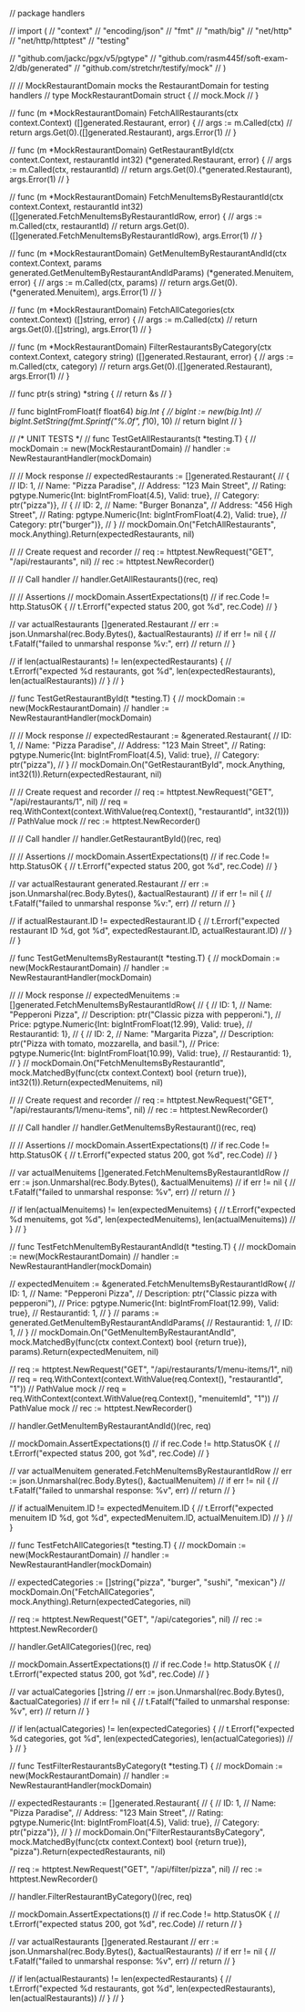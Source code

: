 // package handlers

// import (
// 	"context"
// 	"encoding/json"
// 	"fmt"
// 	"math/big"
// 	"net/http"
// 	"net/http/httptest"
// 	"testing"

// 	"github.com/jackc/pgx/v5/pgtype"
// 	"github.com/rasm445f/soft-exam-2/db/generated"
// 	"github.com/stretchr/testify/mock"
// )

// // MockRestaurantDomain mocks the RestaurantDomain for testing handlers
// type MockRestaurantDomain struct {
// 	mock.Mock
// }

// func (m *MockRestaurantDomain) FetchAllRestaurants(ctx context.Context) ([]generated.Restaurant, error) {
// 	args := m.Called(ctx)
// 	return args.Get(0).([]generated.Restaurant), args.Error(1)
// }

// func (m *MockRestaurantDomain) GetRestaurantById(ctx context.Context, restaurantId int32) (*generated.Restaurant, error) {
// 	args := m.Called(ctx, restaurantId)
// 	return args.Get(0).(*generated.Restaurant), args.Error(1)
// }

// func (m *MockRestaurantDomain) FetchMenuItemsByRestaurantId(ctx context.Context, restaurantId int32) ([]generated.FetchMenuItemsByRestaurantIdRow, error) {
// 	args := m.Called(ctx, restaurantId)
// 	return args.Get(0).([]generated.FetchMenuItemsByRestaurantIdRow), args.Error(1)
// }

// func (m *MockRestaurantDomain) GetMenuItemByRestaurantAndId(ctx context.Context, params generated.GetMenuItemByRestaurantAndIdParams) (*generated.Menuitem, error) {
// 	args := m.Called(ctx, params)
// 	return args.Get(0).(*generated.Menuitem), args.Error(1)
// }

// func (m *MockRestaurantDomain) FetchAllCategories(ctx context.Context) ([]string, error) {
// 	args := m.Called(ctx)
// 	return args.Get(0).([]string), args.Error(1)
// }

// func (m *MockRestaurantDomain) FilterRestaurantsByCategory(ctx context.Context, category string) ([]generated.Restaurant, error) {
// 	args := m.Called(ctx, category)
// 	return args.Get(0).([]generated.Restaurant), args.Error(1)
// }

// func ptr(s string) *string {
// 	return &s
// }

// func bigIntFromFloat(f float64) *big.Int {
// 	bigInt := new(big.Int)
// 	bigInt.SetString(fmt.Sprintf("%.0f", f*10), 10)
// 	return bigInt
// }

// /* UNIT TESTS */
// func TestGetAllRestaurants(t *testing.T) {
// 	mockDomain := new(MockRestaurantDomain)
// 	handler := NewRestaurantHandler(mockDomain)

// 	// Mock response
// 	expectedRestaurants := []generated.Restaurant{
// 		{
// 			ID: 1, 
// 			Name: "Pizza Paradise", 
// 			Address: "123 Main Street", 
// 			Rating: pgtype.Numeric{Int: bigIntFromFloat(4.5), Valid: true}, 
// 			Category: ptr("pizza")},
// 		{
// 			ID: 2, 
// 			Name: "Burger Bonanza", 
// 			Address: "456 High Street", 
// 			Rating: pgtype.Numeric{Int: bigIntFromFloat(4.2), Valid: true},
// 			Category: ptr("burger")},
// 	}
// 	mockDomain.On("FetchAllRestaurants", mock.Anything).Return(expectedRestaurants, nil)

// 	// Create request and recorder
// 	req := httptest.NewRequest("GET", "/api/restaurants", nil)
// 	rec := httptest.NewRecorder()

// 	// Call handler
// 	handler.GetAllRestaurants()(rec, req)

// 	// Assertions
// 	mockDomain.AssertExpectations(t)
// 	if rec.Code != http.StatusOK {
// 		t.Errorf("expected status 200, got %d", rec.Code)
// 	}

// 	var actualRestaurants []generated.Restaurant
// 	err := json.Unmarshal(rec.Body.Bytes(), &actualRestaurants)
// 	if err != nil {
// 		t.Fatalf("failed to unmarshal response %v:", err)
// 		return
// 	}

// 	if len(actualRestaurants) != len(expectedRestaurants) {
// 		t.Errorf("expected %d restaurants, got %d", len(expectedRestaurants), len(actualRestaurants))
// 	}
// }

// func TestGetRestaurantById(t *testing.T) {
// 	mockDomain := new(MockRestaurantDomain)
// 	handler := NewRestaurantHandler(mockDomain)

// 	// Mock response
// 	expectedRestaurant := &generated.Restaurant{
// 		ID: 1,
// 		Name: "Pizza Paradise",
// 		Address: "123 Main Street",
// 		Rating: pgtype.Numeric{Int: bigIntFromFloat(4.5), Valid: true},
// 		Category: ptr("pizza"),
// 	}
// 	mockDomain.On("GetRestaurantById", mock.Anything, int32(1)).Return(expectedRestaurant, nil)

// 	// Create request and recorder
// 	req := httptest.NewRequest("GET", "/api/restaurants/1", nil)
// 	req = req.WithContext(context.WithValue(req.Context(), "restaurantId", int32(1))) // PathValue mock
// 	rec := httptest.NewRecorder()

// 	// Call handler
// 	handler.GetRestaurantById()(rec, req)

// 	// Assertions
// 	mockDomain.AssertExpectations(t)
// 	if rec.Code != http.StatusOK {
// 		t.Errorf("expected status 200, got %d", rec.Code)
// 	}

// 	var actualRestaurant generated.Restaurant
// 	err := json.Unmarshal(rec.Body.Bytes(), &actualRestaurant)
// 	if err != nil {
// 		t.Fatalf("failed to unmarshal response %v:", err)
// 		return
// 	}

// 	if actualRestaurant.ID != expectedRestaurant.ID {
// 		t.Errorf("expected restaurant ID %d, got %d", expectedRestaurant.ID, actualRestaurant.ID)
// 	}
// }

// func TestGetMenuItemsByRestaurant(t *testing.T) {
// 	mockDomain := new(MockRestaurantDomain)
// 	handler := NewRestaurantHandler(mockDomain)

// 	// Mock response
// 	expectedMenuitems := []generated.FetchMenuItemsByRestaurantIdRow{
// 		{
// 			ID: 1, 
// 			Name: "Pepperoni Pizza", 
// 			Description: ptr("Classic pizza with pepperoni."), 
// 			Price: pgtype.Numeric{Int: bigIntFromFloat(12.99), Valid: true}, 
// 			Restaurantid: 1},
// 		{
// 			ID: 2, 
// 			Name: "Margarita Pizza", 
// 			Description: ptr("Pizza with tomato, mozzarella, and basil."), 
// 			Price: pgtype.Numeric{Int: bigIntFromFloat(10.99), Valid: true}, 
// 			Restaurantid: 1},
// 	}
// 	mockDomain.On("FetchMenuItemsByRestaurantId", mock.MatchedBy(func(ctx context.Context) bool {return true}), int32(1)).Return(expectedMenuitems, nil)

// 	// Create request and recorder
// 	req := httptest.NewRequest("GET", "/api/restaurants/1/menu-items", nil)
// 	rec := httptest.NewRecorder()

// 	// Call handler
// 	handler.GetMenuItemsByRestaurant()(rec, req)

// 	// Assertions
// 	mockDomain.AssertExpectations(t)
// 	if rec.Code != http.StatusOK {
// 		t.Errorf("expected status 200, got %d", rec.Code)
// 	}

// 	var actualMenuitems []generated.FetchMenuItemsByRestaurantIdRow
// 	err := json.Unmarshal(rec.Body.Bytes(), &actualMenuitems)
// 	if err != nil {
// 		t.Fatalf("failed to unmarshal response: %v", err)
// 		return
// 	}

// 	if len(actualMenuitems) != len(expectedMenuitems) {
// 		t.Errorf("expected %d menuitems, got %d", len(expectedMenuitems), len(actualMenuitems))
// 	}
// }

// func TestFetchMenuItemByRestaurantAndId(t *testing.T) {
// 	mockDomain := new(MockRestaurantDomain)
// 	handler := NewRestaurantHandler(mockDomain)

// 	expectedMenuitem := &generated.FetchMenuItemsByRestaurantIdRow{
// 		ID: 1,
// 		Name: "Pepperoni Pizza",
// 		Description: ptr("Classic pizza with pepperoni"),
// 		Price: pgtype.Numeric{Int: bigIntFromFloat(12.99), Valid: true},
// 		Restaurantid: 1,
// 	}
// 	params := generated.GetMenuItemByRestaurantAndIdParams{
// 		Restaurantid: 1,
// 		ID: 1,
// 	}
// 	mockDomain.On("GetMenuItemByRestaurantAndId", mock.MatchedBy(func(ctx context.Context) bool {return true}), params).Return(expectedMenuitem, nil)

// 	req := httptest.NewRequest("GET", "/api/restaurants/1/menu-items/1", nil)
// 	req = req.WithContext(context.WithValue(req.Context(), "restaurantId", "1")) // PathValue mock
// 	req = req.WithContext(context.WithValue(req.Context(), "menuitemId", "1")) // PathValue mock
// 	rec := httptest.NewRecorder()

// 	handler.GetMenuItemByRestaurantAndId()(rec, req)

// 	mockDomain.AssertExpectations(t)
// 	if rec.Code != http.StatusOK {
// 		t.Errorf("expected status 200, got %d", rec.Code)
// 	}

// 	var actualMenuitem generated.FetchMenuItemsByRestaurantIdRow
// 	err := json.Unmarshal(rec.Body.Bytes(), &actualMenuitem)
// 	if err != nil {
// 		t.Fatalf("failed to unmarshal response: %v", err)
// 		return
// 	}

// 	if actualMenuitem.ID != expectedMenuitem.ID {
// 		t.Errorf("expected menuitem ID %d, got %d", expectedMenuitem.ID, actualMenuitem.ID)
// 	}
// }

// func TestFetchAllCategories(t *testing.T) {
// 	mockDomain := new(MockRestaurantDomain)
// 	handler := NewRestaurantHandler(mockDomain)

// 	expectedCategories := []string{"pizza", "burger", "sushi", "mexican"}
// 	mockDomain.On("FetchAllCategories", mock.Anything).Return(expectedCategories, nil)

// 	req := httptest.NewRequest("GET", "/api/categories", nil)
// 	rec := httptest.NewRecorder()

// 	handler.GetAllCategories()(rec, req)

// 	mockDomain.AssertExpectations(t)
// 	if rec.Code != http.StatusOK {
// 		t.Errorf("expected status 200, got %d", rec.Code)
// 	}

// 	var actualCategories []string
// 	err := json.Unmarshal(rec.Body.Bytes(), &actualCategories)
// 	if err != nil {
// 		t.Fatalf("failed to unmarshal response: %v", err)
// 		return
// 	}

// 	if len(actualCategories) != len(expectedCategories) {
// 		t.Errorf("expected %d categories, got %d", len(expectedCategories), len(actualCategories))
// 	}
// }

// func TestFilterRestaurantsByCategory(t *testing.T) {
// 	mockDomain := new(MockRestaurantDomain)
// 	handler := NewRestaurantHandler(mockDomain)

// 	expectedRestaurants := []generated.Restaurant{
// 		{
// 			ID: 1,
// 			Name: "Pizza Paradise",
// 			Address: "123 Main Street",
// 			Rating: pgtype.Numeric{Int: bigIntFromFloat(4.5), Valid: true},
// 			Category: ptr("pizza")},
// 	}
// 	mockDomain.On("FilterRestaurantsByCategory", mock.MatchedBy(func(ctx context.Context) bool {return true}), "pizza").Return(expectedRestaurants, nil)

// 	req := httptest.NewRequest("GET", "/api/filter/pizza", nil)
// 	rec := httptest.NewRecorder()

// 	handler.FilterRestaurantByCategory()(rec, req)

// 	mockDomain.AssertExpectations(t)
// 	if rec.Code != http.StatusOK {
// 		t.Errorf("expected status 200, got %d", rec.Code)
// 		return
// 	}

// 	var actualRestaurants []generated.Restaurant
// 	err := json.Unmarshal(rec.Body.Bytes(), &actualRestaurants)
// 	if err != nil {
// 		t.Fatalf("failed to unmarshal response: %v", err)
// 		return
// 	}

// 	if len(actualRestaurants) != len(expectedRestaurants) {
// 		t.Errorf("expected %d restaurants, got %d", len(expectedRestaurants), len(actualRestaurants))
// 	}
// }
